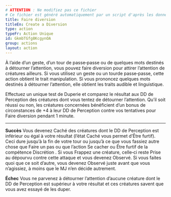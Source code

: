 ```yaml
---
# ATTENTION : Ne modifiez pas ce fichier
# Ce fichier est généré automatiquement par un script d'après les données du module Foundry VTT officiel et de sa traduction
title: Faire diversion
titleEn: Create a Diversion
type: action
typeFr: Action Unique
id: GkmbTGfg8KcgynOA
group: actions
layout: action
---
```

<p>À l’aide d’un geste, d’un tour de passe‑passe ou de quelques mots destinés à détourner l’attention, vous pouvez faire diversion pour attirer l’attention de créatures ailleurs. Si vous utilisez un geste ou un tourde passe‑passe, cette action obtient le trait manipulation. Si vous prononcez quelques mots destinés à détourner l’attention, elle obtient les traits audible et linguistique.</p><p>Effectuez un unique test de Duperie et comparez le résultat aux DD de Perception des créatures dont vous tentez de détourner l’attention. Qu’il soit réussi ou non, les créatures concernées bénéficient d’un bonus de circonstances de +4 à leur DD de Perception contre vos tentatives pour Faire diversion pendant 1 minute.</p><hr><p><strong>Succès</strong> Vous devenez <a class="entity-link" draggable="true" data-pack="pf2e.conditionitems" data-id="iU0fEDdBp3rXpTMC">Caché</a> des créatures dont le DD de Perception est inférieur ou égal à votre résultat (l’état Caché vous permet d’<a class="entity-link" draggable="true" data-pack="pf2e.actionspf2e" data-id="VMozDqMMuK5kpoX4">Être furtif</a>). Ceci dure jusqu’à la fin de votre tour ou jusqu’à ce que vous fassiez autre chose que Faire un pas ou que l’action <a class="entity-link" draggable="true" data-pack="pf2e.actionspf2e" data-id="XMcnh4cSI32tljXa">Se cacher</a> ou Être furtif de la compétence Discrétion . Si vous Frappez une créature, celle‑ci reste <a class="entity-link" draggable="true" data-pack="pf2e.conditionitems" data-id="AJh5ex99aV6VTggg">Prise au dépourvu</a> contre cette attaque et vous devenez <a class="entity-link" draggable="true" data-pack="pf2e.conditionitems" data-id="1wQY3JYyhMYeeV2G">Observé</a>. Si vous faites quoi que ce soit d’autre, vous devenez Observé juste avant que vous n’agissiez, à moins que le MJ n’en décide autrement.</p><p><strong>Échec</strong> Vous ne parvenez à détourner l’attention d’aucune créature dont le DD de Perception est supérieur à votre résultat et ces créatures savent que vous avez essayé de les duper.</p>
